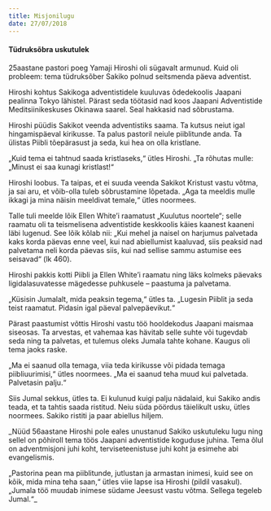```yaml
---
title: Misjonilugu
date: 27/07/2018
---
```


#### Tüdruksõbra uskutulek

25aastane pastori poeg Yamaji Hiroshi oli sügavalt armunud. Kuid oli probleem:
tema tüdruksõber Sakiko polnud seitsmenda päeva adventist.

Hiroshi kohtus Sakikoga adventistidele kuuluvas õdedekoolis Jaapani pealinna
Tokyo lähistel. Pärast seda töötasid nad koos Jaapani Adventistide Meditsiinikeskuses
Okinawa saarel. Seal hakkasid nad sõbrustama.

Hiroshi püüdis Sakikot veenda adventistiks saama. Ta kutsus neiut igal hingamispäeval
kirikusse. Ta palus pastoril neiule piiblitunde anda. Ta ülistas Piibli tõepärasust
ja seda, kui hea on olla kristlane.

„Kuid tema ei tahtnud saada kristlaseks,“ ütles Hiroshi. „Ta rõhutas mulle: „Minust
ei saa kunagi kristlast!“

Hiroshi loobus. Ta taipas, et ei suuda veenda Sakikot Kristust vastu võtma, ja sai
aru, et võib-olla tuleb sõbrustamine lõpetada. „Aga ta meeldis mulle ikkagi ja mina
näisin meeldivat temale,“ ütles noormees.

Talle tuli meelde lõik Ellen White’i raamatust „Kuulutus noortele“; selle raamatu
oli ta teismelisena adventistide keskkoolis käies kaanest kaaneni läbi lugenud. See
lõik kõlab nii: „Kui mehel ja naisel on harjumus palvetada kaks korda päevas enne
veel, kui nad abiellumist kaaluvad, siis peaksid nad palvetama neli korda päevas
siis, kui nad sellise sammu astumise ees seisavad“ (lk 460).

Hiroshi pakkis kotti Piibli ja Ellen White’i raamatu ning läks kolmeks päevaks ligidalasuvatesse
mägedesse puhkusele – paastuma ja palvetama.

„Küsisin Jumalalt, mida peaksin tegema,“ ütles ta. „Lugesin Piiblit ja seda teist
raamatut. Pidasin igal päeval palvepäevikut.“

Pärast paastumist võttis Hiroshi vastu töö hooldekodus Jaapani maismaa siseosas.
Ta arvestas, et vahemaa kas hävitab selle suhte või tugevdab seda ning ta palvetas,
et tulemus oleks Jumala tahte kohane. Kaugus oli tema jaoks raske.

„Ma ei saanud olla temaga, viia teda kirikusse või pidada temaga piibliuurimisi,“
ütles noormees. „Ma ei saanud teha muud kui palvetada. Palvetasin palju.“

Siis Jumal sekkus, ütles ta. Ei kulunud kuigi palju nädalaid, kui Sakiko andis teada,
et ta tahtis saada ristitud. Neiu süda pöördus täielikult usku, ütles noormees. Sakiko
ristiti ja paar abiellus hiljem.

_Nüüd 56aastane Hiroshi pole eales unustanud
Sakiko uskutuleku lugu ning sellel on põhiroll
tema töös Jaapani adventistide koguduse juhina.
Tema õlul on adventmisjoni juhi koht, terviseteenistuse
juhi koht ja esimehe abi evangelismis.

„Pastorina pean ma piiblitunde, jutlustan ja
armastan inimesi, kuid see on kõik, mida mina
teha saan,“ ütles viie lapse isa Hiroshi (pildil vasakul).
„Jumala töö muudab inimese südame Jeesust
vastu võtma. Sellega tegeleb Jumal.“_
